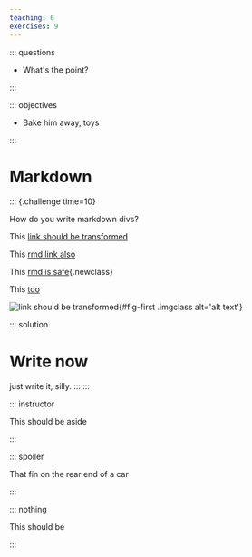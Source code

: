 ```yaml
---
teaching: 6
exercises: 9
---
```


::: questions

 - What's the point?

:::

::: objectives

 - Bake him away, toys

:::

# Markdown

::: {.challenge time=10}

How do you write markdown divs?

This [link should be transformed](../learners/Setup.md)

This [rmd link also](../episodes/01-Introduction.Rmd)

This [rmd is safe](https://example.com/01-Introduction.Rmd){.newclass}

This [too](learners/Setup.md#windows-setup 'windows setup')

![link should be transformed](../episodes/fig/Setup.png){#fig-first .imgclass alt='alt text'}

::: solution

# Write now

just write it, silly.
:::
:::

::: instructor

This should be aside

:::

::: spoiler

That fin on the rear end of a car

:::

::: nothing

This should be

:::
